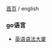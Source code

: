 [首页](https://printjs.github.io/blog) / english


### go语言

* [英语语法大厦](https://printjs.github.io/blog/docs/english/index)

